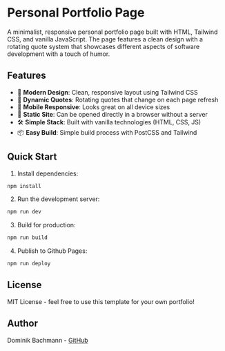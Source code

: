 # Personal Portfolio Page

A minimalist, responsive personal portfolio page built with HTML, Tailwind CSS, and vanilla JavaScript. The page features a clean design with a rotating quote system that showcases different aspects of software development with a touch of humor.

## Features

- 🎨 **Modern Design**: Clean, responsive layout using Tailwind CSS
- 💭 **Dynamic Quotes**: Rotating quotes that change on each page refresh
- 📱 **Mobile Responsive**: Looks great on all device sizes
- 🚀 **Static Site**: Can be opened directly in a browser without a server
- 🛠️ **Simple Stack**: Built with vanilla technologies (HTML, CSS, JS)
- 📦 **Easy Build**: Simple build process with PostCSS and Tailwind

## Quick Start

1. Install dependencies:
```bash
npm install
```

2. Run the development server:
```bash
npm run dev
```

3. Build for production:
```bash
npm run build
```

4. Publish to Github Pages:
```bash
npm run deploy
```

## License

MIT License - feel free to use this template for your own portfolio!

## Author

Dominik Bachmann - [GitHub](https://github.com/bachmdo) 